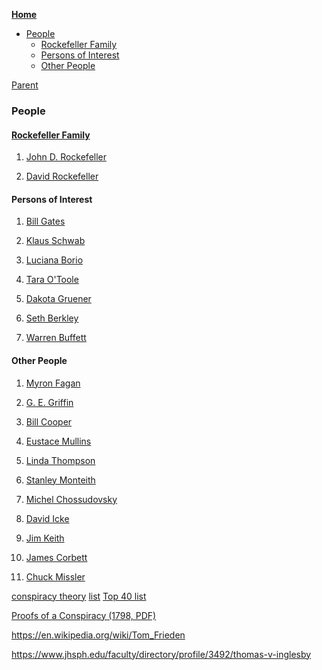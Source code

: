 <!-- START doctoc generated TOC please keep comment here to allow auto update -->
<!-- DON'T EDIT THIS SECTION, INSTEAD RE-RUN doctoc TO UPDATE -->
**[Home](#pages/blog/cv19/index)**

- [People](#people)
  - [Rockefeller Family](#rockefeller-family)
  - [Persons of Interest](#persons-of-interest)
  - [Other People](#other-people)

<!-- END doctoc generated TOC please keep comment here to allow auto update -->

[Parent](#pages/blog/cv19/index)

### People

#### [Rockefeller Family](https://en.wikipedia.org/wiki/Rockefeller_family)

1. [John D. Rockefeller](#pages/blog/cv19/people/john-d-rockefeller)

1. [David Rockefeller](#pages/blog/cv19/people/david-rockefeller)


#### Persons of Interest

1. [Bill Gates](#pages/blog/cv19/people/bill-gates)

1. [Klaus Schwab](#pages/blog/cv19/people/klaus-schwab)

1. [Luciana Borio](#pages/blog/cv19/people/luciana-borio)

1. [Tara O'Toole](#pages/blog/cv19/people/tara-otoole)

1. [Dakota Gruener](#pages/blog/cv19/people/dakota-gruener)

1. [Seth Berkley](#pages/blog/cv19/people/seth-berkley)

1. [Warren Buffett](#pages/blog/cv19/people/warren-buffett)

#### Other People

1. [Myron Fagan](#pages/blog/cv19/people/myron-fagan)

1. [G. E. Griffin](#pages/blog/cv19/people/griffin)

1. [Bill Cooper](#pages/blog/cv19/people/bill-cooper)

1. [Eustace Mullins](#pages/blog/cv19/people/eustace-mullins)

1. [Linda Thompson](#pages/blog/cv19/people/linda-thompson)

1. [Stanley Monteith](#pages/blog/cv19/people/stanley-monteith)

1. [Michel Chossudovsky](#pages/blog/cv19/people/michel-chossudovsky)

1. [David Icke](#pages/blog/cv19/people/david-icke)

1. [Jim Keith](https://en.wikipedia.org/wiki/Jim_Keith)

1. [James Corbett](#pages/blog/cv19/people/james-corbett)

1. [Chuck Missler](#pages/blog/cv19/people/chuck-missler)


[conspiracy theory](https://en.wikipedia.org/wiki/Conspiracy_theory)
[list](https://en.wikipedia.org/wiki/List_of_conspiracy_theories)
[Top 40 list](https://exemplore.com/legends/List-of-Top-Conspiracy-Theorists)


[Proofs of a Conspiracy (1798, PDF)](https://archive.org/download/proofsofaconspiracy/PROOFS_OF_A_CONSPIRACY_John_Robison.pdf)


https://en.wikipedia.org/wiki/Tom_Frieden

https://www.jhsph.edu/faculty/directory/profile/3492/thomas-v-inglesby
